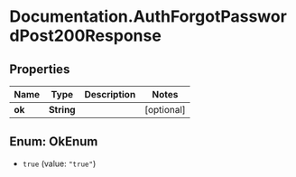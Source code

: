 # Documentation.AuthForgotPasswordPost200Response

## Properties

Name | Type | Description | Notes
------------ | ------------- | ------------- | -------------
**ok** | **String** |  | [optional] 



## Enum: OkEnum


* `true` (value: `"true"`)




